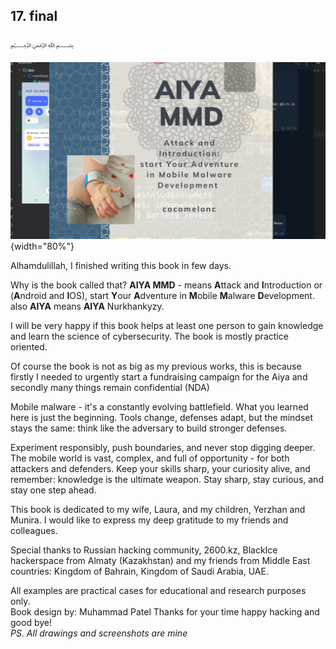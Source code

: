 ## 17. final

﷽

![malware](./images/17/aiya-cover.png){width="80%"}       

Alhamdulillah, I finished writing this book in few days.     

Why is the book called that? **AIYA MMD** - means **A**ttack and **I**ntroduction or (**A**ndroid and **I**OS), start **Y**our **A**dventure in **M**obile **M**alware **D**evelopment. also **AIYA** means **AIYA** Nurkhankyzy.    

I will be very happy if this book helps at least one person to gain knowledge and learn the science of cybersecurity. The book is mostly practice oriented.    

Of course the book is not as big as my previous works, this is because firstly I needed to urgently start a fundraising campaign for the Aiya and secondly many things remain confidential (NDA)    

Mobile malware - it's a constantly evolving battlefield. What you learned here is just the beginning. Tools change, defenses adapt, but the mindset stays the same: think like the adversary to build stronger defenses.     

Experiment responsibly, push boundaries, and never stop digging deeper. The mobile world is vast, complex, and full of opportunity - for both attackers and defenders. Keep your skills sharp, your curiosity alive, and remember: knowledge is the ultimate weapon. Stay sharp, stay curious, and stay one step ahead.     

This book is dedicated to my wife, Laura, and my children, Yerzhan and Munira. I would like to express my deep gratitude to my friends and colleagues.     

Special thanks to Russian hacking community, 2600.kz, BlackIce hackerspace from Almaty (Kazakhstan) and my friends from Middle East countries: Kingdom of Bahrain, Kingdom of Saudi Arabia, UAE.      

All examples are practical cases for educational and research purposes only.      
Book design by: Muhammad Patel
Thanks for your time happy hacking and good bye!   
*PS. All drawings and screenshots are mine*